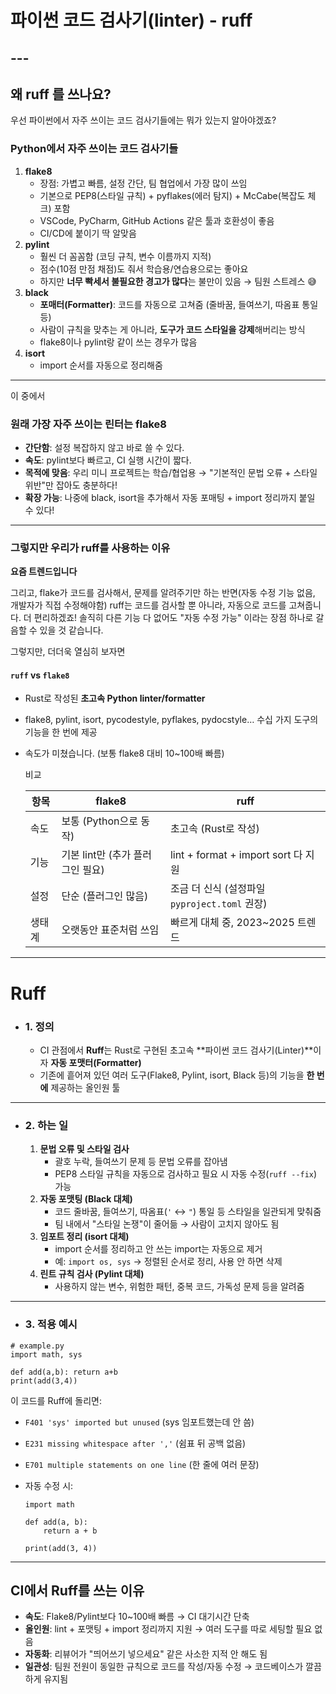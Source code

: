 # **파이썬 코드 검사기(linter)** - ruff

## --- 

## 왜 ruff 를 쓰나요?



우선 파이썬에서 자주 쓰이는 코드 검사기들에는 뭐가 있는지 알아야겠죠?

### Python에서 자주 쓰이는 코드 검사기들

1. **flake8**
   - 장점: 가볍고 빠름, 설정 간단, 팀 협업에서 가장 많이 쓰임
   - 기본으로 PEP8(스타일 규칙) + pyflakes(에러 탐지) + McCabe(복잡도 체크) 포함
   - VSCode, PyCharm, GitHub Actions 같은 툴과 호환성이 좋음
   - CI/CD에 붙이기 딱 알맞음
2. **pylint**
   - 훨씬 더 꼼꼼함 (코딩 규칙, 변수 이름까지 지적)
   - 점수(10점 만점 채점)도 줘서 학습용/연습용으로는 좋아요
   - 하지만 **너무 빡세서 불필요한 경고가 많다**는 불만이 있음 → 팀원 스트레스 😅
3. **black**
   - **포매터(Formatter)**: 코드를 자동으로 고쳐줌 (줄바꿈, 들여쓰기, 따옴표 통일 등)
   - 사람이 규칙을 맞추는 게 아니라, **도구가 코드 스타일을 강제**해버리는 방식
   - flake8이나 pylint랑 같이 쓰는 경우가 많음
4. **isort**
   - import 순서를 자동으로 정리해줌

---

이 중에서

### 원래 가장 자주 쓰이는 린터는 flake8

- **간단함**: 설정 복잡하지 않고 바로 쓸 수 있다.
- **속도**: pylint보다 빠르고, CI 실행 시간이 짧다.
- **목적에 맞음**: 우리 미니 프로젝트는 학습/협업용 → "기본적인 문법 오류 + 스타일 위반"만 잡아도 충분하다!
- **확장 가능**: 나중에 black, isort을 추가해서 자동 포매팅 + import 정리까지 붙일 수 있다!

---

### 그렇지만 우리가 ruff를 사용하는 이유

**요즘 트렌드입니다** 

그리고, flake가 코드를 검사해서, 문제를 알려주기만 하는 반면(자동 수정 기능 없음, 개발자가 직접 수정해야함)
ruff는 코드를 검사할 뿐 아니라, 자동으로 코드를 고쳐줍니다. 더 편리하겠죠!
솔직히 다른 기능 다 없어도 "자동 수정 가능" 이라는 장점 하나로 갈음할 수 있을 것 같습니다.



그렇지만, 더더욱 열심히 보자면

#### `ruff` vs `flake8`

- Rust로 작성된 **초고속 Python linter/formatter**

- flake8, pylint, isort, pycodestyle, pyflakes, pydocstyle… 수십 가지 도구의 기능을 한 번에 제공

- 속도가 미쳤습니다. (보통 flake8 대비 10~100배 빠름)

  비교

  | 항목   | flake8                           | ruff                                          |
  | ------ | -------------------------------- | --------------------------------------------- |
  | 속도   | 보통 (Python으로 동작)           | 초고속 (Rust로 작성)                          |
  | 기능   | 기본 lint만 (추가 플러그인 필요) | lint + format + import sort 다 지원           |
  | 설정   | 단순 (플러그인 많음)             | 조금 더 신식 (설정파일 `pyproject.toml` 권장) |
  | 생태계 | 오랫동안 표준처럼 쓰임           | 빠르게 대체 중, 2023~2025 트렌드              |

  

---

# **Ruff**

- ### 1. 정의

  - CI 관점에서 **Ruff**는 Rust로 구현된 초고속 **파이썬 코드 검사기(Linter)**이자 **자동 포맷터(Formatter)**
  - 기존에 흩어져 있던 여러 도구(Flake8, Pylint, isort, Black 등)의 기능을 **한 번에** 제공하는 올인원 툴

------

- ### 2. 하는 일

  1. **문법 오류 및 스타일 검사**
     - 괄호 누락, 들여쓰기 문제 등 문법 오류를 잡아냄
     - PEP8 스타일 규칙을 자동으로 검사하고 필요 시 자동 수정(`ruff --fix`) 가능
  2. **자동 포맷팅 (Black 대체)**
     - 코드 줄바꿈, 들여쓰기, 따옴표(`'` ↔ `"`) 통일 등 스타일을 일관되게 맞춰줌
     - 팀 내에서 "스타일 논쟁"이 줄어듦 → 사람이 고치지 않아도 됨
  3. **임포트 정리 (isort 대체)**
     - import 순서를 정리하고 안 쓰는 import는 자동으로 제거
     - 예: `import os, sys` → 정렬된 순서로 정리, 사용 안 하면 삭제
  4. **린트 규칙 검사 (Pylint 대체)**
     - 사용하지 않는 변수, 위험한 패턴, 중복 코드, 가독성 문제 등을 알려줌

------

- ### 3. 적용 예시

```
# example.py
import math, sys

def add(a,b): return a+b
print(add(3,4))
```

이 코드를 Ruff에 돌리면:

- `F401 'sys' imported but unused` (sys 임포트했는데 안 씀)

- `E231 missing whitespace after ','` (쉼표 뒤 공백 없음)

- `E701 multiple statements on one line` (한 줄에 여러 문장)

- 자동 수정 시:

  ```
  import math
  
  def add(a, b):
      return a + b
  
  print(add(3, 4))
  ```

------

## CI에서 Ruff를 쓰는 이유

- **속도**: Flake8/Pylint보다 10~100배 빠름 → CI 대기시간 단축
- **올인원**: lint + 포맷팅 + import 정리까지 지원 → 여러 도구를 따로 세팅할 필요 없음
- **자동화**: 리뷰어가 "띄어쓰기 넣으세요" 같은 사소한 지적 안 해도 됨
- **일관성**: 팀원 전원이 동일한 규칙으로 코드를 작성/자동 수정 → 코드베이스가 깔끔하게 유지됨